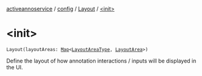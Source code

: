 [activeannoservice](../../index.md) / [config](../index.md) / [Layout](index.md) / [&lt;init&gt;](./-init-.md)

# &lt;init&gt;

`Layout(layoutAreas: `[`Map`](https://kotlinlang.org/api/latest/jvm/stdlib/kotlin.collections/-map/index.html)`<`[`LayoutAreaType`](../-layout-area-type/index.md)`, `[`LayoutArea`](../-layout-area/index.md)`>)`

Define the layout of how annotation interactions / inputs will be displayed in the UI.


